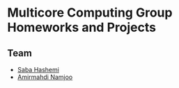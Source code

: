 # Multicore Computing Group Homeworks and Projects


## Team
- [Saba Hashemi](https://github.com/Savaw)
- [Amirmahdi Namjoo](https://github.com/titansarus)